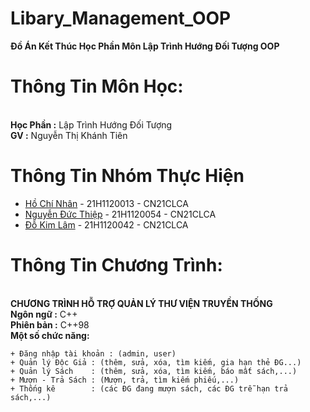# Libary_Management_OOP
**Đồ Án Kết Thúc Học Phần Môn Lập Trình Hướng Đối Tượng OOP**

# Thông Tin Môn Học:
</br>**Học Phần :** Lập Trình Hướng Đối Tượng
</br>**GV       :**   Nguyễn Thị Khánh Tiên

# Thông Tin Nhóm Thực Hiện
* [Hồ Chí Nhân](https://www.facebook.com/SevenCoder03)     - 21H1120013 - CN21CLCA
* [Nguyễn Đức Thiệp](https://www.facebook.com/DucThiep02) - 21H1120054 - CN21CLCA
* [Đỗ Kim Lâm](https://www.facebook.com/profile.php?id=100087436732423) - 21H1120042 - CN21CLCA

# Thông Tin Chương Trình:
</br>**CHƯƠNG TRÌNH HỖ TRỢ QUẢN LÝ THƯ VIỆN TRUYỀN THỐNG**
</br>**Ngôn ngữ  :** C++
</br>**Phiên bản :** C++98
</br>**Một số chức năng:**
```
+ Đăng nhập tài khoản : (admin, user)
+ Quản lý Độc Giả : (thêm, sửa, xóa, tìm kiếm, gia hạn thẻ ĐG...)
+ Quản lý Sách    : (thêm, sửa, xóa, tìm kiếm, báo mất sách,...)
+ Mượn - Trả Sách : (Mượn, trả, tìm kiếm phiếu,...)
+ Thống kê        : (các ĐG đang mượn sách, các ĐG trễ hạn trả sách,...)
```
